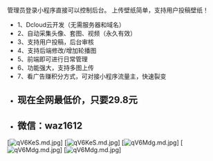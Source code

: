 管理员登录小程序直接可以控制后台。
上传壁纸简单，支持用户投稿壁纸！
+ 1、Dcloud云开发（无需服务器和域名）
+ 2、自动采集头像、套图、视频（永久有效）
+ 3、支持用户投稿，后台审核
+ 4、支持后端修改/增加轮播图
+ 5、前端即可进行日常管理
+ 6、功能强大，支持多图上传
+ 7、看广告赚积分方式，可对接小程序流量主，快速裂变
+ ## 现在全网最低价，只要29.8元
+ ## 微信：waz1612
[![qV6KeS.md.jpg](https://cxg92.top/img/1.jpg)]
[![qV6KeS.md.jpg](https://cxg92.top/img/2.jpg)]
[![qV6Mdg.md.jpg](https://cxg92.top/img/4.jpg)]
[![qV6Mdg.md.jpg](https://cxg92.top/img/5.jpg)]
[![qV6Mdg.md.jpg](https://cxg92.top/img/6.jpg)]




